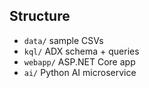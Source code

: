 
## Structure
- `data/` sample CSVs
- `kql/` ADX schema + queries
- `webapp/` ASP.NET Core app 
- `ai/` Python AI microservice 


